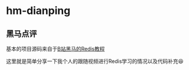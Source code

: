 # hm-dianping

## 黑马点评

基本的项目源码来自于[B站黑马的Redis教程](https://www.bilibili.com/video/BV1cr4y1671t/)

这里就是简单分享一下我个人的跟随视频进行Redis学习的情况以及代码补充😆
